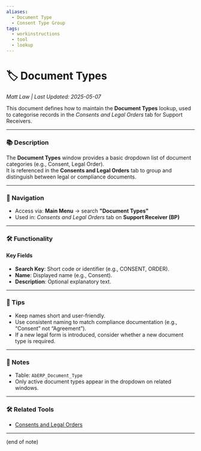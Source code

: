 ```yaml
---
aliases:
  - Document Type
  - Consent Type Group
tags:
  - workinstructions
  - tool
  - lookup
---
```


# 🏷️ Document Types

*Matt Law | Last Updated: 2025-05-07*

This document defines how to maintain the **Document Types** lookup, used to categorise records in the *Consents and Legal Orders* tab for Support Receivers.

---

### 📚 Description
The **Document Types** window provides a basic dropdown list of document categories (e.g., Consent, Legal Order).  
It is referenced in the **Consents and Legal Orders** tab to group and distinguish between legal or compliance documents.

---

### 🧭 Navigation
- Access via: **Main Menu** → search **"Document Types"**
- Used in: *Consents and Legal Orders* tab on **Support Receiver (BP)**

---

### 🛠️ Functionality

#### Key Fields
- **Search Key**: Short code or identifier (e.g., CONSENT, ORDER).
- **Name**: Displayed name (e.g., Consent).
- **Description**: Optional explanatory text.

---

### 🎯 Tips
- Keep names short and user-friendly.
- Use consistent naming to match compliance documentation (e.g., “Consent” not “Agreement”).
- If a new legal form is introduced, consider whether a new document type is required.

---

### 📝 Notes
- Table: `AbERP_Document_Type`
- Only active document types appear in the dropdown on related windows.

---

### 🛠️ Related Tools
- [Consents and Legal Orders](Consents-and-Legal-Orders.md)

---
(end of note)
